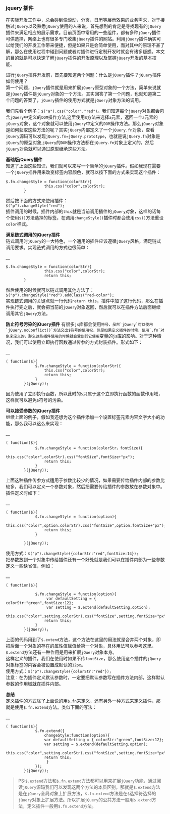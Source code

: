 

### jquery 插件

  
在实际开发工作中，总会碰到像滚动，分页，日历等展示效果的业务需求，对于接触过`jQuery`以及熟悉`jQuery`使用的人来说，首先想到的肯定是寻找现有的`jQuery`插件来满足相应的展示需求。目前页面中常用的一些组件，都有多种`jQuery`插件可供选择，网络上也有很多专门收集`jQuery`插件的网站。利用`jQuery`插件确实可以给我们的开发工作带来便捷，但是如果只是会简单使用，而对其中的原理不甚了解，那么在使用过程中碰到问题或者对插件进行定制开发时就会有诸多疑惑。本文的目的就是可以快速了解`jQuery`插件的开发原理以及掌握`jQuery`开发的基本技能。

进行`jQuery`插件开发前，首先要知道两个问题：什么是`jQuery`插件？`jQuery`插件如何使用？  
第一个问题，`jQuery`插件就是用来扩展`jQuery`原型对象的一个方法，简单来说就是`jQuery`插件是`jQuery`对象的一个方法。其实回答了第一个问题，也就知道第二个问题的答案了，`jQuery`插件的使用方式就是`jQuery`对象方法的调用。

我们先看个例子：`$("a").css("color","red")`。我们知道每个`jQuery`对象都会包含`jQuery`中定义的`DOM`操作方法,这里使用`$`方法来选择`a`元素，返回一个`a`元素的`jQuery`对象，这个对象就可以使用`jQuery`中定义的`DOM`操作方法。那么`jQuery`对象是如何获取这些方法的呢？其实`jQuery`内部定义了一个`jQuery.fn`对象，查看`jQuery`源码可以发现`jQuery.fn=jQuery.prototype`，也就是说`jQuery.fn`对象是`jQuery`的原型对象,`jQuery`的`DOM`操作方法都在`jQuery.fn`对象上定义的，然后`jQuery`对象就可以通过原型继承这些方法。

**基础版jQuery插件**  
知道了上面这些知识，我们就可以来写一个简单的`jQuery`插件。假如我现在需要一个`jQuery`插件用来改变标签内容颜色，就可以按下面的方式来实现这个插件：



    
    
    $.fn.changeStyle = function(colorStr){
                     this.css("color",colorStr);
            }
            

然后按下面的方式来使用插件：  
`$("p").changeStyle("red");`  
插件调用的时候，插件内部的`this`就是当前调用插件的`jQuery`对象，这样的话每个使用`$()`方法选择的标签，在调用`changeStyle()`插件时都会使用`css()`方法重设`color`样式。

**满足链式调用的jQuery插件**  
链式调用时`jQuery`的一大特色，一个通用的插件应该遵循`jQuery`风格，满足链式调用要求。实现链式调用的方式也很简单：

__

    
    
    $.fn.changeStyle = function(colorStr){
                     this.css("color",colorStr);
                     return this;
            }
            

然后使用的时候就可以链式调用其他方法了：  
`$("p").changeStyle("red").addClass("red-color");`  
实现链式调用的关键点就一行代码`return
this`，插件中加了这行代码，那么在插件执行完之后，就会把当前的`jQuery`对象返回，然后就可以在插件方法后面继续调用其它`jQuery`方法。

**防止符号污染的jQuery插件**
有很多`js`库都会使用``符号，虽然`jQuery`可以使用`jQuery.noConflict()`方法交出$符号的使用权，但是如果定义插件的时候，使用`.fn`对象来定义的，那么这些插件使用的时候就会受到其它使用``变量的`js`库的影响。对于这种情况，我们可以使用立即执行函数通过传参的方式封装插件。形式如下：

__

    
    
    ( function($){
                 $.fn.changeStyle = function(colorStr){
                     this.css("color",colorStr);        
                     return this;
                 }
            }(jQuery));
            

因为使用了立即执行函数，所以此时的`$`只属于这个立即执行函数的函数作用域，这样就可以避免`$`符号的污染。

**可以接受参数的jQuery插件**  
继续上面的例子，假如我还想为这个插件添加一个设置标签元素内容文字大小的功能，那么我可以这么来实现：

__

    
    
    ( function($){
                 $.fn.changeStyle = function(colorStr，fontSize){
                     this.css("color",colorStr).css("fontSize",fontSize+"px");        
                     return this;
                 }
            }(jQuery));
            

上面这种插件传参方式适用于参数比较少的情况，如果需要传给插件内部的参数比较多，我们可以定义一个参数对象，然后把需要传给插件的参数放在参数对象中。插件定义时如下：

__

    
    
    ( function($){
                 $.fn.changeStyle = function(option){
                     this.css("color",option.colorStr).css("fontSize",option.fontSize+"px");        
                     return this;
                 }
            
            }(jQuery));
            

使用方式：`$("p").changeStyle({colorStr:"red",fontSize:14});`  
把参数放到一个对象中传给插件还有一个好处就是我们可以在插件内部为一些参数定义一些缺省值，例如：

__

    
    
    ( function($){
            
                 $.fn.changeStyle = function(option){
                      var defaultSetting = { colorStr:"green",fontSize:12};
                      var setting = $.extend(defaultSetting,option);
                      this.css("color",setting.colorStr).css("fontSize",setting.fontSize+"px");        
                     return this;
                 }
            }(jQuery));
            

上面的代码用到了`$.extend`方法，这个方法在这里的用法就是合并两个对象，即把后面一个对象的存在的属性值赋值给第一个对象，具体用法可以参考[这里](http://www.php100.com/manual/jquery/jQuery.extend.html)。`$.extend`方法还有一种作用是用来扩展`jQuery`对象本身。  
这样定义的插件，我们在使用时如果不传`fontSize`，那么使用这个插件的`jQuery`对象标签的内容会被设置成默认的`12px`。  
使用方式：`$("p").changeStyle({colorStr:"red"});`  
注意：在为插件定义默认参数时，一定要把默认参数写在插件方法内部，这样默认参数的作用域就在插件内部。

**总结**  
定义插件的方式除了上面说的用`$.fn`来定义，还有另外一种方式来定义插件，那就是使用`$.fn.extend`方法。类似下面的写法：

__

    
    
    ( function($){
                 $.fn.extend({         
                     changeStyle:function(option){             
                     var defaultSetting = { colorStr:"green",fontSize:12};
                     var setting = $.extend(defaultSetting,option);
                     this.css("color",setting.colorStr).css("fontSize",setting.fontSize+"px");        
                     return this; 
                      }
                 });
            }(jQuery));
            

>
> PS:`$.extend`方法和`$.fn.extend`方法都可以用来扩展`jQuery`功能，通过阅读`jQuery`源码我们可以发现这两个方法的本质区别，那就是`$.extend`方法是在`jQuery`全局对象上扩展方法，`$.fn.extend`方法是在`$`选择符选择的`jQuery`对象上扩展方法。所以扩展`jQuery`的公共方法一般用`$.extend`方法，定义插件一般用`$.fn.extend`方法。

